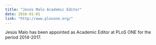 ```yaml
---
title: "Jesús Malo Academic Editor"
date: 2016-01-01
link: "http://www.plosone.org/"
---
```


Jesús Malo has been appointed as Academic Editor at PLoS ONE for the period 2014-2017.
